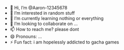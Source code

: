 - 👋 Hi, I’m @Aaron-12345678
- 👀 I’m interested in random stuff
- 🌱 I’m currently learning nothing or everything
- 💞️ I’m looking to collaborate on ...
- 📫 How to reach me? please dont
- 😄 Pronouns: ...
- ⚡ Fun fact: i am hopelessly addicted to gacha games

<!---
Aaron-12345678/Aaron-12345678 is a ✨ special ✨ repository because its `README.md` (this file) appears on your GitHub profile.
You can click the Preview link to take a look at your changes.
--->
